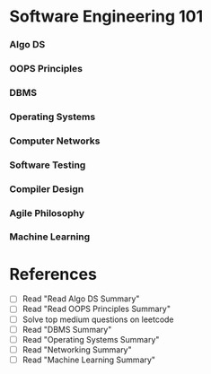 # Software Engineering 101

### Algo DS

### OOPS Principles

### DBMS

### Operating Systems

### Computer Networks

### Software Testing

### Compiler Design

### Agile Philosophy

### Machine Learning

# References

- [ ] Read "Read Algo DS Summary"
- [ ] Read "Read OOPS Principles Summary"
- [ ] Solve top medium questions on leetcode
- [ ] Read "DBMS Summary"
- [ ] Read "Operating Systems Summary"
- [ ] Read "Networking Summary"
- [ ] Read "Machine Learning Summary"
